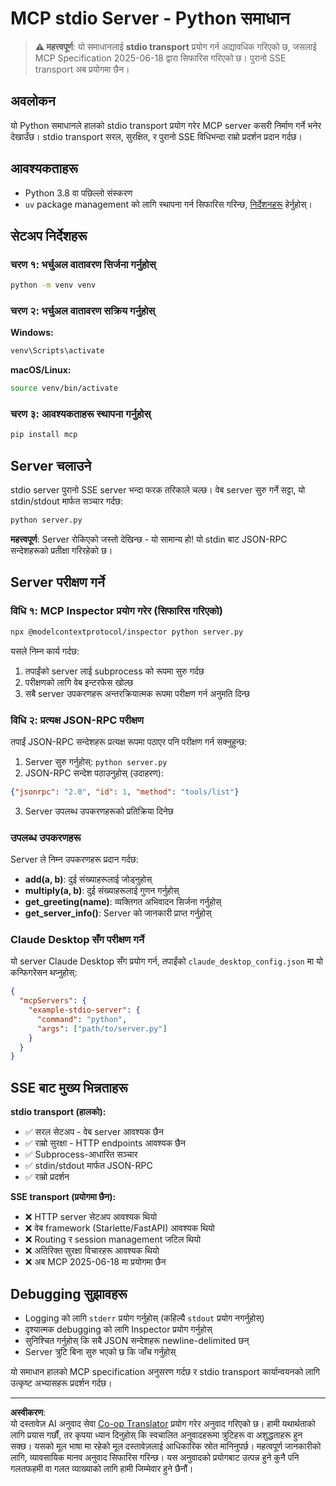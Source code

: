 <!--
CO_OP_TRANSLATOR_METADATA:
{
  "original_hash": "68cd055621b3370948a5a1dff7bedc9a",
  "translation_date": "2025-08-26T20:31:17+00:00",
  "source_file": "03-GettingStarted/05-stdio-server/solution/python/README.md",
  "language_code": "ne"
}
-->
# MCP stdio Server - Python समाधान

> **⚠️ महत्त्वपूर्ण**: यो समाधानलाई **stdio transport** प्रयोग गर्न अद्यावधिक गरिएको छ, जसलाई MCP Specification 2025-06-18 द्वारा सिफारिस गरिएको छ। पुरानो SSE transport अब प्रयोगमा छैन।

## अवलोकन

यो Python समाधानले हालको stdio transport प्रयोग गरेर MCP server कसरी निर्माण गर्ने भनेर देखाउँछ। stdio transport सरल, सुरक्षित, र पुरानो SSE विधिभन्दा राम्रो प्रदर्शन प्रदान गर्दछ।

## आवश्यकताहरू

- Python 3.8 वा पछिल्लो संस्करण
- `uv` package management को लागि स्थापना गर्न सिफारिस गरिन्छ, [निर्देशनहरू](https://docs.astral.sh/uv/#highlights) हेर्नुहोस्।

## सेटअप निर्देशहरू

### चरण १: भर्चुअल वातावरण सिर्जना गर्नुहोस्

```bash
python -m venv venv
```

### चरण २: भर्चुअल वातावरण सक्रिय गर्नुहोस्

**Windows:**
```bash
venv\Scripts\activate
```

**macOS/Linux:**
```bash
source venv/bin/activate
```

### चरण ३: आवश्यकताहरू स्थापना गर्नुहोस्

```bash
pip install mcp
```

## Server चलाउने

stdio server पुरानो SSE server भन्दा फरक तरिकाले चल्छ। वेब server सुरु गर्ने सट्टा, यो stdin/stdout मार्फत सञ्चार गर्दछ:

```bash
python server.py
```

**महत्त्वपूर्ण**: Server रोकिएको जस्तो देखिन्छ - यो सामान्य हो! यो stdin बाट JSON-RPC सन्देशहरूको प्रतीक्षा गरिरहेको छ।

## Server परीक्षण गर्ने

### विधि १: MCP Inspector प्रयोग गरेर (सिफारिस गरिएको)

```bash
npx @modelcontextprotocol/inspector python server.py
```

यसले निम्न कार्य गर्दछ:
1. तपाईंको server लाई subprocess को रूपमा सुरु गर्दछ
2. परीक्षणको लागि वेब इन्टरफेस खोल्छ
3. सबै server उपकरणहरू अन्तरक्रियात्मक रूपमा परीक्षण गर्न अनुमति दिन्छ

### विधि २: प्रत्यक्ष JSON-RPC परीक्षण

तपाईं JSON-RPC सन्देशहरू प्रत्यक्ष रूपमा पठाएर पनि परीक्षण गर्न सक्नुहुन्छ:

1. Server सुरु गर्नुहोस्: `python server.py`
2. JSON-RPC सन्देश पठाउनुहोस् (उदाहरण):

```json
{"jsonrpc": "2.0", "id": 1, "method": "tools/list"}
```

3. Server उपलब्ध उपकरणहरूको प्रतिक्रिया दिनेछ

### उपलब्ध उपकरणहरू

Server ले निम्न उपकरणहरू प्रदान गर्दछ:

- **add(a, b)**: दुई संख्याहरूलाई जोड्नुहोस्
- **multiply(a, b)**: दुई संख्याहरूलाई गुणन गर्नुहोस्  
- **get_greeting(name)**: व्यक्तिगत अभिवादन सिर्जना गर्नुहोस्
- **get_server_info()**: Server को जानकारी प्राप्त गर्नुहोस्

### Claude Desktop सँग परीक्षण गर्ने

यो server Claude Desktop सँग प्रयोग गर्न, तपाईंको `claude_desktop_config.json` मा यो कन्फिगरेसन थप्नुहोस्:

```json
{
  "mcpServers": {
    "example-stdio-server": {
      "command": "python",
      "args": ["path/to/server.py"]
    }
  }
}
```

## SSE बाट मुख्य भिन्नताहरू

**stdio transport (हालको):**
- ✅ सरल सेटअप - वेब server आवश्यक छैन
- ✅ राम्रो सुरक्षा - HTTP endpoints आवश्यक छैन
- ✅ Subprocess-आधारित सञ्चार
- ✅ stdin/stdout मार्फत JSON-RPC
- ✅ राम्रो प्रदर्शन

**SSE transport (प्रयोगमा छैन):**
- ❌ HTTP server सेटअप आवश्यक थियो
- ❌ वेब framework (Starlette/FastAPI) आवश्यक थियो
- ❌ Routing र session management जटिल थियो
- ❌ अतिरिक्त सुरक्षा विचारहरू आवश्यक थियो
- ❌ अब MCP 2025-06-18 मा प्रयोगमा छैन

## Debugging सुझावहरू

- Logging को लागि `stderr` प्रयोग गर्नुहोस् (कहिल्यै `stdout` प्रयोग नगर्नुहोस्)
- दृश्यात्मक debugging को लागि Inspector प्रयोग गर्नुहोस्
- सुनिश्चित गर्नुहोस् कि सबै JSON सन्देशहरू newline-delimited छन्
- Server त्रुटि बिना सुरु भएको छ कि जाँच गर्नुहोस्

यो समाधान हालको MCP specification अनुसरण गर्दछ र stdio transport कार्यान्वयनको लागि उत्कृष्ट अभ्यासहरू प्रदर्शन गर्दछ।

---

**अस्वीकरण**:  
यो दस्तावेज़ AI अनुवाद सेवा [Co-op Translator](https://github.com/Azure/co-op-translator) प्रयोग गरेर अनुवाद गरिएको छ। हामी यथार्थताको लागि प्रयास गर्छौं, तर कृपया ध्यान दिनुहोस् कि स्वचालित अनुवादहरूमा त्रुटिहरू वा अशुद्धताहरू हुन सक्छ। यसको मूल भाषा मा रहेको मूल दस्तावेज़लाई आधिकारिक स्रोत मानिनुपर्छ। महत्वपूर्ण जानकारीको लागि, व्यावसायिक मानव अनुवाद सिफारिस गरिन्छ। यस अनुवादको प्रयोगबाट उत्पन्न हुने कुनै पनि गलतफहमी वा गलत व्याख्याको लागि हामी जिम्मेवार हुने छैनौं।